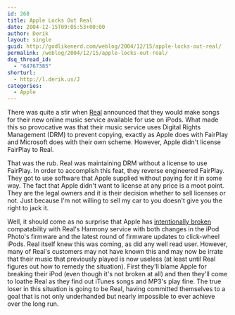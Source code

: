 ```yaml
---
id: 268
title: Apple Locks Out Real
date: 2004-12-15T09:05:53+00:00
author: Derik
layout: single
guid: http://godlikenerd.com/weblog/2004/12/15/apple-locks-out-real/
permalink: /weblog/2004/12/15/apple-locks-out-real/
dsq_thread_id:
  - "64767385"
shorturl:
  - http://l.derik.us/J
categories:
  - Apple
---
```

There was quite a stir when [Real](http://www.real.com) announced that they would make songs for their new online music service available for use on iPods. What made this so provocative was that their music service uses Digital Rights Management (DRM) to prevent copying, exactly as Apple does with FairPlay and Microsoft does with their own scheme. However, Apple didn't license FairPlay to Real.

That was the rub. Real was maintaining DRM without a license to use FairPlay. In order to accomplish this feat, they reverse engineered FairPlay. They got to use software that Apple supplied without paying for it in some way. The fact that Apple didn't want to license at any price is a moot point. They are the legal owners and it is their decision whether to sell licenses or not. Just because I'm not willing to sell my car to you doesn't give you the right to jack it.

Well, it should come as no surprise that Apple has [intentionally broken](http://news.com.com/Apple%20fights%20RealNetworks%20hacker%20tactics/2100-1027_3-5490604.html) compatability with Real's Harmony service with both changes in the iPod Photo's firmware and the latest round of firmware updates to click-wheel iPods. Real itself knew this was coming, as did any well read user. However, many of Real's customers may not have known this and may now be irrate that their music that previously played is now useless (at least until Real figures out how to remedy the situation). First they'll blame Apple for breaking their iPod (even though it's not broken at all) and then they'll come to loathe Real as they find out iTunes songs and MP3's play fine. The true loser in this situation is going to be Real, having committed themselves to a goal that is not only underhanded but nearly impossible to ever achieve over the long run.